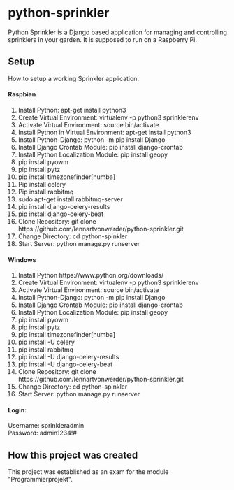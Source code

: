 # python-sprinkler

Python Sprinkler is a Django based application for managing and controlling sprinklers in your garden.
It is supposed to run on a Raspberry Pi.

<h2>Setup</h2>

How to setup a working Sprinkler application.

<h4>Raspbian</h4>
<ol>
	<li>Install Python: apt-get install python3</li>
	<li>Create Virtual Environment: virtualenv -p python3 sprinklerenv</li>
	<li>Activate Virtual Environment: source bin/activate</li>
	<li>Install Python in Virtual Environment: apt-get install python3</li>
	<li>Install Python-Django: python -m pip install Django</li>
	<li>Install Django Crontab Module: pip install django-crontab</li>
	<li>Install Python Localization Module: pip install geopy</li>
    <li>pip install pyowm</li>
    <li>pip install pytz</li>
    <li>pip install timezonefinder[numba]</li>
	<li>Pip install celery</li>
	<li>Pip install rabbitmq</li>
	<li>sudo apt-get install rabbitmq-server</li>
	<li>pip install django-celery-results</li>
	<li>pip install django-celery-beat</li>
	<li>Clone Repository: git clone https://github.com/lennartvonwerder/python-sprinkler.git</li>
	<li>Change Directory: cd python-spinkler</li>
	<li>Start Server: python manage.py runserver</li>
</ol>

<h4>Windows</h4>
<ol>
	<li>Install Python https://www.python.org/downloads/</li>
	<li>Create Virtual Environment: virtualenv -p python3 sprinklerenv</li>
	<li>Activate Virtual Environment: source bin/activate</li>
	<li>Install Python-Django: python -m pip install Django</li>
	<li>Install Django Crontab Module: pip install django-crontab</li>
	<li>Install Python Localization Module: pip install geopy</li>
    <li>pip install pyowm</li>
    <li>pip install pytz</li>
    <li>pip install timezonefinder[numba]</li>
	<li>pip install -U celery</li>
	<li>pip install rabbitmq</li>
	<li>pip install -U django-celery-results</li>
	<li>pip install -U django-celery-beat</li>
	<li>Clone Repository: git clone https://github.com/lennartvonwerder/python-sprinkler.git</li>
	<li>Change Directory: cd python-spinkler</li>
	<li>Start Server: python manage.py runserver</li>
</ol>

<h4>Login:</h4>
Username: sprinkleradmin<br>
Password: admin1234!#<br>

<h2>How this project was created</h2>

This project was established as an exam for the module "Programmierprojekt".
